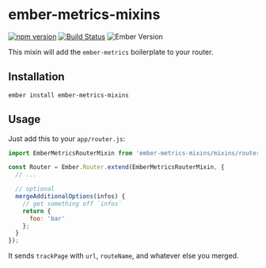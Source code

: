 # ember-metrics-mixins

[![npm version](https://badge.fury.io/js/ember-metrics-mixins.svg)](https://badge.fury.io/js/ember-metrics-mixins)
[![Build Status](https://travis-ci.org/kellyselden/ember-metrics-mixins.svg?branch=master)](https://travis-ci.org/kellyselden/ember-metrics-mixins)
![Ember Version](https://embadge.io/v1/badge.svg?start=1.13.0)

This mixin will add the `ember-metrics` boilerplate to your router.

## Installation

`ember install ember-metrics-mixins`

## Usage

Just add this to your `app/router.js`:

```js
import EmberMetricsRouterMixin from 'ember-metrics-mixins/mixins/router';

const Router = Ember.Router.extend(EmberMetricsRouterMixin, {
  // ...

  // optional
  mergeAdditionalOptions(infos) {
    // get something off `infos`
    return {
      foo: 'bar'
    };
  }
});
```

It sends `trackPage` with `url`, `routeName`, and whatever else you merged.
